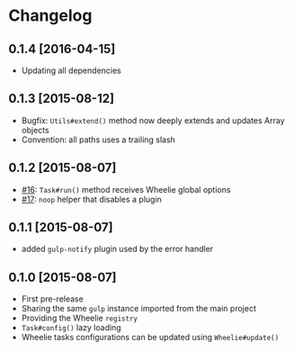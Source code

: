 # Changelog

## 0.1.4 [2016-04-15]

* Updating all dependencies

## 0.1.3 [2015-08-12]

* Bugfix: ``Utils#extend()`` method now deeply extends and updates Array objects
* Convention: all paths uses a trailing slash

## 0.1.2 [2015-08-07]

* [#16][16]: ``Task#run()`` method receives Wheelie global options
* [#17][17]: ``noop`` helper that disables a plugin

[16]: https://github.com/wheelie/wheelie/issues/16
[17]: https://github.com/wheelie/wheelie/issues/17

## 0.1.1 [2015-08-07]

* added ``gulp-notify`` plugin used by the error handler

## 0.1.0 [2015-08-07]

* First pre-release
* Sharing the same ``gulp`` instance imported from the main project
* Providing the Wheelie ``registry``
* ``Task#config()`` lazy loading
* Wheelie tasks configurations can be updated using ``Wheelie#update()``
